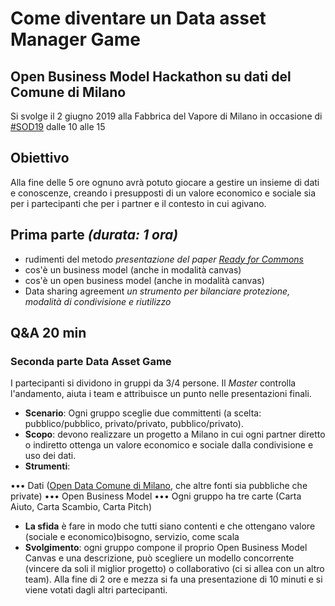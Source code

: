 # Come diventare un Data asset Manager Game

## Open Business Model Hackathon su dati del Comune di Milano

Si svolge il 2 giugno 2019 alla Fabbrica del Vapore di Milano in occasione di [#SOD19](http://spaghettiopendata.org/#il-programma) dalle 10 alle 15

## Obiettivo
Alla fine delle 5 ore ognuno avrà potuto giocare a gestire un insieme di dati e conoscenze, creando i presupposti di un valore economico e sociale sia per i partecipanti che per i partner e il contesto in cui agivano.

## Prima parte *(durata: 1 ora)*

* rudimenti del metodo *presentazione del paper [Ready for Commons](https://zenodo.org/record/3232983#.XO780tMzbqZ)*
* cos'è un business model (anche in modalità canvas)
* cos'è un open business model (anche in modalità canvas)
* Data sharing agreement *un strumento per bilanciare protezione, modalità di condivisione e riutilizzo*

## Q&A 20 min

### Seconda parte Data Asset Game
I partecipanti si dividono in gruppi da 3/4 persone. Il *Master* controlla l'andamento, aiuta i team e attribuisce un punto nelle presentazioni finali.


* **Scenario**: Ogni gruppo sceglie due committenti (a scelta: pubblico/pubblico, privato/privato, pubblico/privato).
* **Scopo**: devono realizzare un progetto a Milano in cui ogni partner diretto o indiretto ottenga un valore economico e sociale dalla condivisione e uso dei dati.
* **Strumenti**:

••• Dati ([Open Data Comune di Milano](http://dati.comune.milano.it/), che altre fonti sia pubbliche che private)
••• Open Business Model
••• Ogni gruppo ha tre carte (Carta Aiuto, Carta Scambio, Carta Pitch)

* **La sfida** è fare in modo che tutti siano contenti e che ottengano valore (sociale e economico)bisogno, servizio, come scala
* **Svolgimento**: ogni gruppo compone il proprio Open Business Model Canvas e una descrizione, può scegliere un modello concorrente (vincere da soli il miglior progetto) o collaborativo (ci si allea con un altro team). Alla fine di 2 ore e mezza si fa una presentazione di 10 minuti e si viene votati dagli altri partecipanti.
